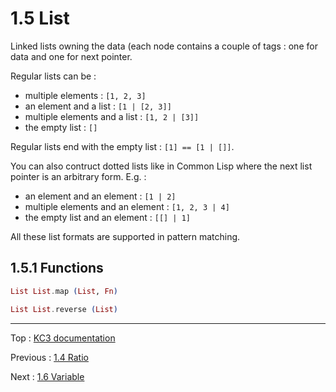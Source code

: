 # 1.5 List

Linked lists owning the data (each node contains a couple of tags :
one for data and one for next pointer.

Regular lists can be :
 - multiple elements : `[1, 2, 3]`
 - an element and a list : `[1 | [2, 3]]`
 - multiple elements and a list : `[1, 2 | [3]]`
 - the empty list : `[]`

Regular lists end with the empty list : `[1] == [1 | []]`.

You can also contruct dotted lists like in Common Lisp where
the next list pointer is an arbitrary form. E.g. :
 - an element and an element : `[1 | 2]`
 - multiple elements and an element : `[1, 2, 3 | 4]`
 - the empty list and an element : `[[] | 1]`

All these list formats are supported in pattern matching.

## 1.5.1 Functions

```elixir
List List.map (List, Fn)
```

```elixir
List List.reverse (List)
```

---

Top : [KC3 documentation](/doc/)

Previous : [1.4 Ratio](1.4_Ratio)

Next : [1.6 Variable](1.6_Variable)
